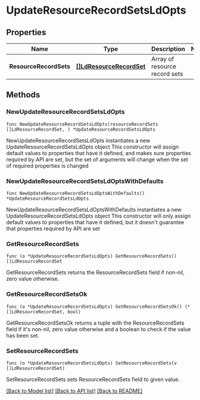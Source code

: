 # UpdateResourceRecordSetsLdOpts

## Properties

Name | Type | Description | Notes
------------ | ------------- | ------------- | -------------
**ResourceRecordSets** | [**[]LdResourceRecordSet**](LdResourceRecordSet.md) | Array of resource record sets | 

## Methods

### NewUpdateResourceRecordSetsLdOpts

`func NewUpdateResourceRecordSetsLdOpts(resourceRecordSets []LdResourceRecordSet, ) *UpdateResourceRecordSetsLdOpts`

NewUpdateResourceRecordSetsLdOpts instantiates a new UpdateResourceRecordSetsLdOpts object
This constructor will assign default values to properties that have it defined,
and makes sure properties required by API are set, but the set of arguments
will change when the set of required properties is changed

### NewUpdateResourceRecordSetsLdOptsWithDefaults

`func NewUpdateResourceRecordSetsLdOptsWithDefaults() *UpdateResourceRecordSetsLdOpts`

NewUpdateResourceRecordSetsLdOptsWithDefaults instantiates a new UpdateResourceRecordSetsLdOpts object
This constructor will only assign default values to properties that have it defined,
but it doesn't guarantee that properties required by API are set

### GetResourceRecordSets

`func (o *UpdateResourceRecordSetsLdOpts) GetResourceRecordSets() []LdResourceRecordSet`

GetResourceRecordSets returns the ResourceRecordSets field if non-nil, zero value otherwise.

### GetResourceRecordSetsOk

`func (o *UpdateResourceRecordSetsLdOpts) GetResourceRecordSetsOk() (*[]LdResourceRecordSet, bool)`

GetResourceRecordSetsOk returns a tuple with the ResourceRecordSets field if it's non-nil, zero value otherwise
and a boolean to check if the value has been set.

### SetResourceRecordSets

`func (o *UpdateResourceRecordSetsLdOpts) SetResourceRecordSets(v []LdResourceRecordSet)`

SetResourceRecordSets sets ResourceRecordSets field to given value.



[[Back to Model list]](../README.md#documentation-for-models) [[Back to API list]](../README.md#documentation-for-api-endpoints) [[Back to README]](../README.md)


